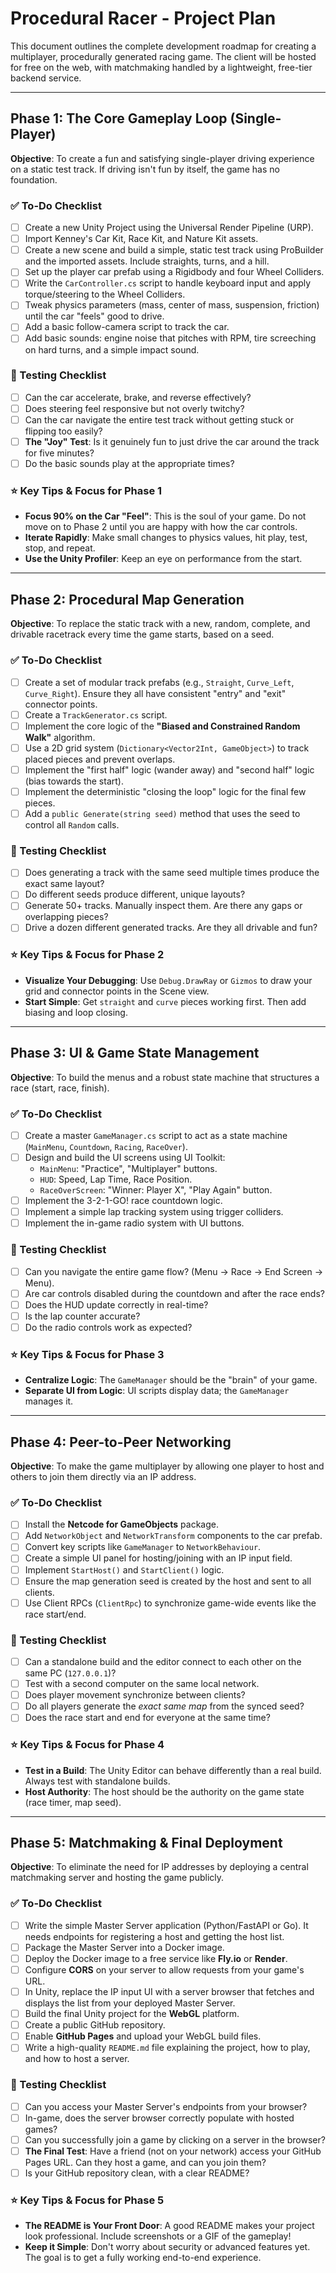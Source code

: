 # Procedural Racer - Project Plan

This document outlines the complete development roadmap for creating a multiplayer, procedurally generated racing game. The client will be hosted for free on the web, with matchmaking handled by a lightweight, free-tier backend service.

---

## Phase 1: The Core Gameplay Loop (Single-Player)

**Objective**: To create a fun and satisfying single-player driving experience on a static test track. If driving isn't fun by itself, the game has no foundation.

### ✅ To-Do Checklist

- [ ] Create a new Unity Project using the Universal Render Pipeline (URP).
- [ ] Import Kenney's Car Kit, Race Kit, and Nature Kit assets.
- [ ] Create a new scene and build a simple, static test track using ProBuilder and the imported assets. Include straights, turns, and a hill.
- [ ] Set up the player car prefab using a Rigidbody and four Wheel Colliders.
- [ ] Write the `CarController.cs` script to handle keyboard input and apply torque/steering to the Wheel Colliders.
- [ ] Tweak physics parameters (mass, center of mass, suspension, friction) until the car "feels" good to drive.
- [ ] Add a basic follow-camera script to track the car.
- [ ] Add basic sounds: engine noise that pitches with RPM, tire screeching on hard turns, and a simple impact sound.

### 🧪 Testing Checklist

- [ ] Can the car accelerate, brake, and reverse effectively?
- [ ] Does steering feel responsive but not overly twitchy?
- [ ] Can the car navigate the entire test track without getting stuck or flipping too easily?
- [ ] **The "Joy" Test**: Is it genuinely fun to just drive the car around the track for five minutes?
- [ ] Do the basic sounds play at the appropriate times?

### ⭐ Key Tips & Focus for Phase 1

- **Focus 90% on the Car "Feel"**: This is the soul of your game. Do not move on to Phase 2 until you are happy with how the car controls.
- **Iterate Rapidly**: Make small changes to physics values, hit play, test, stop, and repeat.
- **Use the Unity Profiler**: Keep an eye on performance from the start.

---

## Phase 2: Procedural Map Generation

**Objective**: To replace the static track with a new, random, complete, and drivable racetrack every time the game starts, based on a seed.

### ✅ To-Do Checklist

- [ ] Create a set of modular track prefabs (e.g., `Straight`, `Curve_Left`, `Curve_Right`). Ensure they all have consistent "entry" and "exit" connector points.
- [ ] Create a `TrackGenerator.cs` script.
- [ ] Implement the core logic of the **"Biased and Constrained Random Walk"** algorithm.
- [ ] Use a 2D grid system (`Dictionary<Vector2Int, GameObject>`) to track placed pieces and prevent overlaps.
- [ ] Implement the "first half" logic (wander away) and "second half" logic (bias towards the start).
- [ ] Implement the deterministic "closing the loop" logic for the final few pieces.
- [ ] Add a `public Generate(string seed)` method that uses the seed to control all `Random` calls.

### 🧪 Testing Checklist

- [ ] Does generating a track with the same seed multiple times produce the exact same layout?
- [ ] Do different seeds produce different, unique layouts?
- [ ] Generate 50+ tracks. Manually inspect them. Are there any gaps or overlapping pieces?
- [ ] Drive a dozen different generated tracks. Are they all drivable and fun?

### ⭐ Key Tips & Focus for Phase 2

- **Visualize Your Debugging**: Use `Debug.DrawRay` or `Gizmos` to draw your grid and connector points in the Scene view.
- **Start Simple**: Get `straight` and `curve` pieces working first. Then add biasing and loop closing.

---

## Phase 3: UI & Game State Management

**Objective**: To build the menus and a robust state machine that structures a race (start, race, finish).

### ✅ To-Do Checklist

- [ ] Create a master `GameManager.cs` script to act as a state machine (`MainMenu`, `Countdown`, `Racing`, `RaceOver`).
- [ ] Design and build the UI screens using UI Toolkit:
  - `MainMenu`: "Practice", "Multiplayer" buttons.
  - `HUD`: Speed, Lap Time, Race Position.
  - `RaceOverScreen`: "Winner: Player X", "Play Again" button.
- [ ] Implement the 3-2-1-GO! race countdown logic.
- [ ] Implement a simple lap tracking system using trigger colliders.
- [ ] Implement the in-game radio system with UI buttons.

### 🧪 Testing Checklist

- [ ] Can you navigate the entire game flow? (Menu -> Race -> End Screen -> Menu).
- [ ] Are car controls disabled during the countdown and after the race ends?
- [ ] Does the HUD update correctly in real-time?
- [ ] Is the lap counter accurate?
- [ ] Do the radio controls work as expected?

### ⭐ Key Tips & Focus for Phase 3

- **Centralize Logic**: The `GameManager` should be the "brain" of your game.
- **Separate UI from Logic**: UI scripts display data; the `GameManager` manages it.

---

## Phase 4: Peer-to-Peer Networking

**Objective**: To make the game multiplayer by allowing one player to host and others to join them directly via an IP address.

### ✅ To-Do Checklist

- [ ] Install the **Netcode for GameObjects** package.
- [ ] Add `NetworkObject` and `NetworkTransform` components to the car prefab.
- [ ] Convert key scripts like `GameManager` to `NetworkBehaviour`.
- [ ] Create a simple UI panel for hosting/joining with an IP input field.
- [ ] Implement `StartHost()` and `StartClient()` logic.
- [ ] Ensure the map generation seed is created by the host and sent to all clients.
- [ ] Use Client RPCs (`ClientRpc`) to synchronize game-wide events like the race start/end.

### 🧪 Testing Checklist

- [ ] Can a standalone build and the editor connect to each other on the same PC (`127.0.0.1`)?
- [ ] Test with a second computer on the same local network.
- [ ] Does player movement synchronize between clients?
- [ ] Do all players generate the *exact same map* from the synced seed?
- [ ] Does the race start and end for everyone at the same time?

### ⭐ Key Tips & Focus for Phase 4

- **Test in a Build**: The Unity Editor can behave differently than a real build. Always test with standalone builds.
- **Host Authority**: The host should be the authority on the game state (race timer, map seed).

---

## Phase 5: Matchmaking & Final Deployment

**Objective**: To eliminate the need for IP addresses by deploying a central matchmaking server and hosting the game publicly.

### ✅ To-Do Checklist

- [ ] Write the simple Master Server application (Python/FastAPI or Go). It needs endpoints for registering a host and getting the host list.
- [ ] Package the Master Server into a Docker image.
- [ ] Deploy the Docker image to a free service like **Fly.io** or **Render**.
- [ ] Configure **CORS** on your server to allow requests from your game's URL.
- [ ] In Unity, replace the IP input UI with a server browser that fetches and displays the list from your deployed Master Server.
- [ ] Build the final Unity project for the **WebGL** platform.
- [ ] Create a public GitHub repository.
- [ ] Enable **GitHub Pages** and upload your WebGL build files.
- [ ] Write a high-quality `README.md` file explaining the project, how to play, and how to host a server.

### 🧪 Testing Checklist

- [ ] Can you access your Master Server's endpoints from your browser?
- [ ] In-game, does the server browser correctly populate with hosted games?
- [ ] Can you successfully join a game by clicking on a server in the browser?
- [ ] **The Final Test**: Have a friend (not on your network) access your GitHub Pages URL. Can they host a game, and can you join them?
- [ ] Is your GitHub repository clean, with a clear README?

### ⭐ Key Tips & Focus for Phase 5

- **The README is Your Front Door**: A good README makes your project look professional. Include screenshots or a GIF of the gameplay!
- **Keep it Simple**: Don't worry about security or advanced features yet. The goal is to get a fully working end-to-end experience.